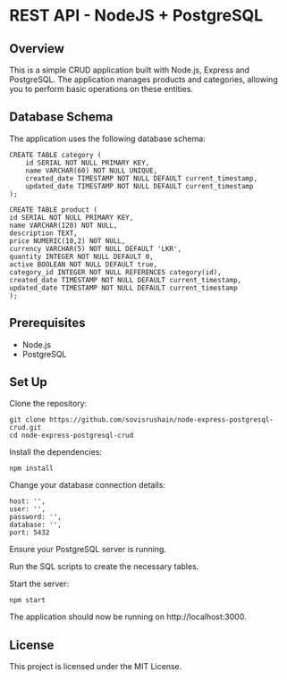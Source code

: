 # REST API - NodeJS + PostgreSQL

## Overview
This is a simple CRUD application built with Node.js, Express and PostgreSQL. The application manages products and categories, allowing you to perform basic operations on these entities.

## Database Schema
The application uses the following database schema:
```angular2html
CREATE TABLE category (
    id SERIAL NOT NULL PRIMARY KEY,
    name VARCHAR(60) NOT NULL UNIQUE,
    created_date TIMESTAMP NOT NULL DEFAULT current_timestamp,
    updated_date TIMESTAMP NOT NULL DEFAULT current_timestamp
);

CREATE TABLE product (
id SERIAL NOT NULL PRIMARY KEY,
name VARCHAR(120) NOT NULL,
description TEXT,
price NUMERIC(10,2) NOT NULL,
currency VARCHAR(5) NOT NULL DEFAULT 'LKR',
quantity INTEGER NOT NULL DEFAULT 0,
active BOOLEAN NOT NULL DEFAULT true,
category_id INTEGER NOT NULL REFERENCES category(id),
created_date TIMESTAMP NOT NULL DEFAULT current_timestamp,
updated_date TIMESTAMP NOT NULL DEFAULT current_timestamp
);
```

## Prerequisites
- Node.js
- PostgreSQL

## Set Up
Clone the repository:
```angular2html
git clone https://github.com/sovisrushain/node-express-postgresql-crud.git
cd node-express-postgresql-crud
```
Install the dependencies:
```angular2html
npm install
```
Change your database connection details:
```angular2html
host: '',
user: '',
password: '',
database: '',
port: 5432
```
Ensure your PostgreSQL server is running.

Run the SQL scripts to create the necessary tables.

Start the server:
```angular2html
npm start
```

The application should now be running on http://localhost:3000.

## License
This project is licensed under the MIT License.
